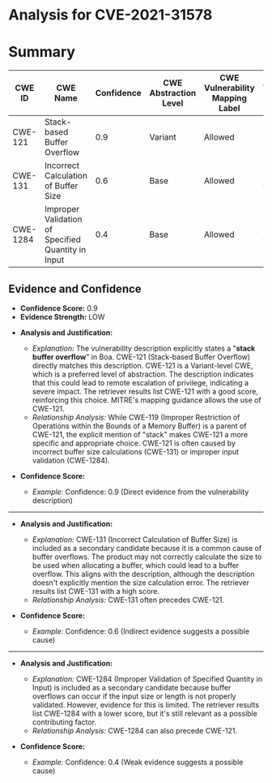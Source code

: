 # Analysis for CVE-2021-31578

# Summary
| CWE ID | CWE Name | Confidence | CWE Abstraction Level | CWE Vulnerability Mapping Label | CWE-Vulnerability Mapping Notes |
|---|---|---|---|---|---|
| CWE-121 | Stack-based Buffer Overflow | 0.9 | Variant | Allowed | Primary CWE |
| CWE-131 | Incorrect Calculation of Buffer Size | 0.6 | Base | Allowed | Secondary Candidate |
| CWE-1284 | Improper Validation of Specified Quantity in Input | 0.4 | Base | Allowed | Secondary Candidate |

## Evidence and Confidence

*   **Confidence Score:** 0.9
*   **Evidence Strength:** LOW

- **Analysis and Justification:**
  - *Explanation:* The vulnerability description explicitly states a "**stack buffer overflow**" in Boa. CWE-121 (Stack-based Buffer Overflow) directly matches this description. CWE-121 is a Variant-level CWE, which is a preferred level of abstraction. The description indicates that this could lead to remote escalation of privilege, indicating a severe impact. The retriever results list CWE-121 with a good score, reinforcing this choice. MITRE's mapping guidance allows the use of CWE-121.
  - *Relationship Analysis:* While CWE-119 (Improper Restriction of Operations within the Bounds of a Memory Buffer) is a parent of CWE-121, the explicit mention of "stack" makes CWE-121 a more specific and appropriate choice. CWE-121 is often caused by incorrect buffer size calculations (CWE-131) or improper input validation (CWE-1284).

- **Confidence Score:**
  - *Example:* Confidence: 0.9 (Direct evidence from the vulnerability description)

---

- **Analysis and Justification:**
  - *Explanation:* CWE-131 (Incorrect Calculation of Buffer Size) is included as a secondary candidate because it is a common cause of buffer overflows. The product may not correctly calculate the size to be used when allocating a buffer, which could lead to a buffer overflow. This aligns with the description, although the description doesn't explicitly mention the size calculation error. The retriever results list CWE-131 with a high score.
  - *Relationship Analysis:* CWE-131 often precedes CWE-121.

- **Confidence Score:**
  - *Example:* Confidence: 0.6 (Indirect evidence suggests a possible cause)

---

- **Analysis and Justification:**
  - *Explanation:* CWE-1284 (Improper Validation of Specified Quantity in Input) is included as a secondary candidate because buffer overflows can occur if the input size or length is not properly validated. However, evidence for this is limited. The retriever results list CWE-1284 with a lower score, but it's still relevant as a possible contributing factor.
  - *Relationship Analysis:* CWE-1284 can also precede CWE-121.

- **Confidence Score:**
  - *Example:* Confidence: 0.4 (Weak evidence suggests a possible cause)